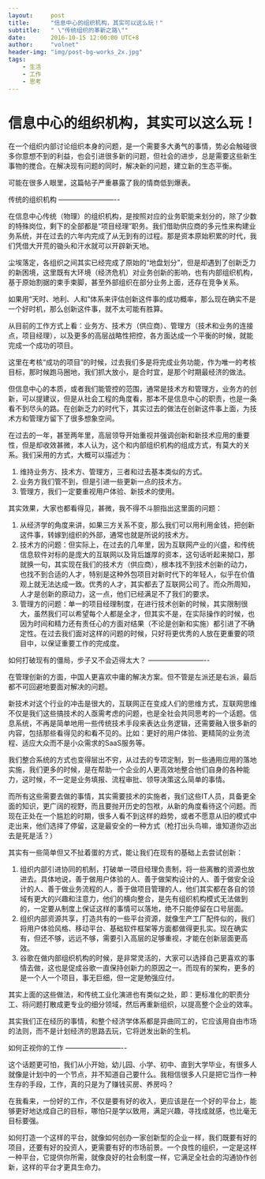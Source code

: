 ```yaml
---
layout:     post
title:      "信息中心的组织机构，其实可以这么玩！"
subtitle:   " \"传统组织的革新之路\""
date:       2016-10-15 12:00:00 UTC+8
author:     "volnet"
header-img: "img/post-bg-works_2x.jpg"
tags:
    - 生活
    - 工作
    - 思考
---
```


信息中心的组织机构，其实可以这么玩！
==========

在一个组织内部讨论组织本身的问题，是一个需要多大勇气的事情，势必会触碰很多你意想不到的利益，也会引进很多新的问题，但社会的进步，总是需要这些新生事物的搅合。在解决现有问题的同时，解决新的问题，建立新的生态平衡。

可能在很多人眼里，这篇帖子严重暴露了我的情商低到爆表。

传统的组织机构
————————--

在信息中心传统（物理）的组织机构，是按照对应的业务职能来划分的，除了少数的特殊岗位，剩下的全部都是“项目经理”职务。我们借助供应商的多元性来构建业务系统，并在过去的六年内完成了从无到有的过程。那是资本原始积累的时代，我们凭借大开荒的锄头和汗水就可以开辟新天地。

尘埃落定，各组织之间其实已经完成了原始的“地盘划分”，但是却遇到了创新乏力的新困境，这里既有大环境（经济危机）对业务创新的影响，也有内部组织机构，基于原始割据的束手束脚，甚至外部组织在部分业务上面，还存在竞争关系。

如果用“天时、地利、人和”体系来评估创新这件事的成功概率，那么现在确实不是一个好时机，那么创新这件事，就不太可能有胜算。

从目前的工作方式上看：业务方、技术方（供应商）、管理方（技术和业务的连接点，项目经理），以及更多的高层战略性把控，各方面达成一个平衡的时候，就能完成一个成功的项目。

这里在考核“成功的项目”的时候，过去我们多是将完成业务功能，作为唯一的考核目标，那时候跑马圈地，我们抓大放小，是合时宜，是那个时期最经济的做法。

但信息中心的本质，或者我们能管控的范围，通常是技术方和管理方，业务方的创新，可以提建议，但是从社会工程的角度看，那本不是信息中心的职责，也是一条看不到尽头的路。在创新乏力的时代下，其实过去的做法在创新这件事上面，为技术方和管理方留下了很多想象空间。

在过去的一年，甚至两年里，高层领导开始重视并强调创新和新技术应用的重要性，但是却收效甚微，本人认为，这个和内部组织机构的组成方式，有莫大的关系。我们采用的方式，大概可以描述为：

1. 维持业务方、技术方、管理方，三者和过去基本类似的方式。
2. 业务方我们管不到，但是引进一些更新一点的技术方。
3. 管理方，我们一定要重视用户体验、新技术的使用。

其实效果，大家也都看得见，甚微，我不得不斗胆指出这里面的问题：

1. 从经济学的角度来讲，如果三方关系不变，那么我们可以用利用金钱，把创新这件事，转嫁到组织的外部，通常也就是所说的技术方。
2. 技术方的问题：但实际上，在过去的几年里，因为互联网产业的兴盛，和传统信息软件对标的是庞大的互联网以及背后雄厚的资本，这句话听起来拗口，那就换一句，其实现在我们的技术方（供应商），根本找不到技术创新的动力，也找不到合适的人才，特别是这种外包项目对新时代下的年轻人，似乎在价值观上就无法达成一致。优秀的人才，其实都去了互联网公司了。而众所周知，人才是创新的原动力，这一点，他们已经满足不了我们的要求。
3. 管理方的问题：单一的项目经理制度，在进行技术创新的时候，其实限制很大，虽然我们可以希望每个人都是全才，但其实不是，在实际操作的时候，也因为时间和精力还有责任心的方面对结果（不论是创新和实施）都引进了不确定性。在过去我们面对这样的问题的时候，只好将更优秀的人放在更重要的项目中，以保证重要工作的完成度。

如何打破现有的僵局，步子又不会迈得太大？
————————--

在管理创新的方面，中国人更喜欢中庸的解决方案。但不管是左派还是右派，最后都不可回避地要面对解决的问题。

新技术对这个行业的冲击是很大的，互联网正在变成人们的思维方式，互联网思维不仅是我们这些搞技术的人亟需考虑的问题，也是全社会共同思考的一个话题。信息系统，不再是简单地用一些传统技术手段来表达业务逻辑，还需要融入很多新的内容，包括那些看得见的和看不见的。比如：更好的用户体验、更精简的业务流程、适应大众而不是小众需求的SaaS服务等。

我们整合系统的方式也变得层出不穷，从过去的专项定制，到一些通用应用的落地实施，我们更多的时候，是在帮助一个企业的人更高效地整合他们自身的各种能力，这时候，不一定是业务填报、流程审批、领导决策这么简单的事情。

而所有这些需要去做的事情，其实需要技术的实施者，我们这些IT人员，具备更全面的知识，更广阔的视野，而且要抛开历史的包袱，从新的角度看待这个问题。而现在正处在一个尴尬的时期，很多人看不到这样的趋势，或者不愿意从旧的模式中走出来，他们选择了停留，这是最安全的一种方式（枪打出头鸟嘛，谁知道你迈出去是死是活？）

其实有一些简单但又不扯着蛋的方式，能让我们在现有的基础上去尝试创新：

1. 组织内部引进协同的机制，打破单一项目经理负责制，将一些离散的资源也放进去。具体地说，善于做用户体验的人、善于做架构设计的人、善于做安全设计的人、善于做业务流程的人，善于做项目管理的人，他们其实都在各自的领域有更大的兴趣和注意力，他们的横向整合，是先有组织机构模式无法做到的，一定要从制度上保证这样的事情可以落地，绝不只能停留在口号层面。
2. 组织内部资源共享，打造共有的一些平台资源，就像生产工厂配件似的，我们将用户体验风格、移动平台、基础软件框架等方面都做得更扎实。现在确实有，但还不够，远远不够，需要引入高层的足够重视，才能在创新层面更高效。
3. 谷歌在做内部组织机构的时候，是非常灵活的，大家可以选择自己更喜欢的事情去做，这也是促成谷歌一直保持创新力的原因之一。而现有的架构，更多的是一个人一个项目，事无巨细，但一定是勉强应付。

其实上面的这些做法，和传统工业化演进也有类似之处，即：更标准化的职责分工、将问题打散成更专业的细分领域，然后再重新组织，以提高整个企业的效率。

其实我们正在经历的事情，和整个经济学体系都是异曲同工的，它应该用自由市场的法则，而不是计划经济的思路去玩，它将迸发出新的生机。

如何正视你的工作
————————--

这个话题更可怕，我们从小开始，幼儿园、小学、初中、直到大学毕业，有很多人就像是计划中的一个节点，并不知道自己要什么。我相信很多人只是把它当作一种生存的手段，工作，真的只是为了赚钱买房、养房吗？

在我看来，一份好的工作，不仅是要有好的收入，更应该是在一个好的平台上，能够更好地达成自己的目标，哪怕只是学以致用，满足兴趣，寻找成就感，也比毫无目标要强。

如何打造一个这样的平台，就像如何创办一家创新型的企业一样，我们既要有好的项目，还要有好的投资人，更需要有好的市场前景。一个良性的组织，一定是这样一种平台，它提供你所需，就像良好的社会制度一样，它满足全社会的沟通协作创新，这样的平台才更具生命力。
